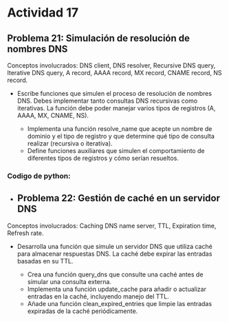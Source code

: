# Actividad 17

## Problema 21: Simulación de resolución de nombres DNS

Conceptos involucrados: DNS client, DNS resolver, Recursive DNS query, Iterative DNS query, A record, AAAA record, MX record, CNAME record, NS record.

- Escribe funciones que simulen el proceso de resolución de nombres DNS. Debes implementar tanto consultas DNS recursivas como iterativas. La función debe poder manejar varios tipos de registros (A, AAAA, MX, CNAME, NS).

  - Implementa una función resolve_name que acepte un nombre de dominio y el tipo de registro y que determine qué tipo de consulta realizar (recursiva o iterativa).
  - Define funciones auxiliares que simulen el comportamiento de diferentes tipos de registros y cómo serían resueltos.
### Codigo de python:


- ## Problema 22: Gestión de caché en un servidor DNS

Conceptos involucrados: Caching DNS name server, TTL, Expiration time, Refresh rate.

- Desarrolla una función que simule un servidor DNS que utiliza caché para almacenar respuestas DNS. La caché debe expirar las entradas basadas en su TTL.

  - Crea una función query_dns que consulte una caché antes de simular una consulta externa.
  - Implementa una función update_cache para añadir o actualizar entradas en la caché, incluyendo manejo del TTL.
  - Añade una función clean_expired_entries que limpie las entradas expiradas de la caché periódicamente.
